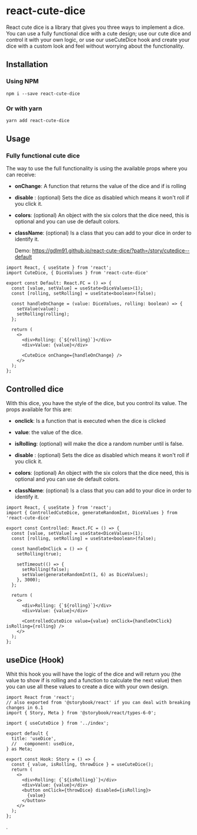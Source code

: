 # react-cute-dice

React cute dice is a library that gives you three ways to implement a dice. You can use a fully functional dice with a cute design; use our cute dice and control it with your own logic, or use our useCuteDice hook and create your dice with a custom look and feel without worrying about the functionality.

## Installation

### Using NPM

```shell
npm i --save react-cute-dice
```

### Or with yarn

```powershell
yarn add react-cute-dice
```

## Usage

### Fully functional cute dice

The way to use the full functionality is using the available props where you can receive:

- **onChange**: A function that returns the value of the dice and if is rolling

- **disable** : (optional) Sets the dice as disabled which means it won't roll if you click it.

- **colors**: (optional) An object with the six colors that the dice need, this is optional and you can use de default colors.

- **className**: (optional) Is a class that you can add to your dice in order to identify it.

  Demo: https://gdlm91.github.io/react-cute-dice/?path=/story/cutedice--default

```react
import React, { useState } from 'react';
import CuteDice, { DiceValues } from 'react-cute-dice'

export const Default: React.FC = () => {
  const [value, setValue] = useState<DiceValues>(1);
  const [rolling, setRolling] = useState<boolean>(false);

  const handleOnChange = (value: DiceValues, rolling: boolean) => {
    setValue(value);
    setRolling(rolling);
  };

  return (
    <>
      <div>Rolling: {`${rolling}`}</div>
      <div>Value: {value}</div>

      <CuteDice onChange={handleOnChange} />
    </>
  );
};
```

## Controlled dice

With this dice, you have the style of the dice, but you control its value. The props available for this are:

- **onclick**: Is a function that is executed when the dice is clicked

- **value**: the value of the dice.
- **isRolling**: (optional) will make the dice a random number until is false.
- **disable** : (optional) Sets the dice as disabled which means it won't roll if you click it.
- **colors**: (optional) An object with the six colors that the dice need, this is optional and you can use de default colors.
- **className**: (optional) Is a class that you can add to your dice in order to identify it.

```react
import React, { useState } from 'react';
import { ControlledCuteDice, generateRandomInt, DiceValues } from 'react-cute-dice'

export const Controlled: React.FC = () => {
  const [value, setValue] = useState<DiceValues>(1);
  const [rolling, setRolling] = useState<boolean>(false);

  const handleOnClick = () => {
    setRolling(true);

    setTimeout(() => {
      setRolling(false);
      setValue(generateRandomInt(1, 6) as DiceValues);
    }, 3000);
  };

  return (
    <>
      <div>Rolling: {`${rolling}`}</div>
      <div>Value: {value}</div>

      <ControlledCuteDice value={value} onClick={handleOnClick} isRolling={rolling} />
    </>
  );
};
```

## useDice (Hook)

Whit this hook you will have the logic of the dice and will return you (the value to show if is rolling and a function to calculate the next value) then you can use all these values to create a dice with your own design.

```react
import React from 'react';
// also exported from '@storybook/react' if you can deal with breaking changes in 6.1
import { Story, Meta } from '@storybook/react/types-6-0';

import { useCuteDice } from '../index';

export default {
  title: 'useDice',
  //   component: useDice,
} as Meta;

export const Hook: Story = () => {
  const { value, isRolling, throwDice } = useCuteDice();
  return (
    <>
      <div>Rolling: {`${isRolling}`}</div>
      <div>Value: {value}</div>
      <button onClick={throwDice} disabled={isRolling}>
        {value}
      </button>
    </>
  );
};
```

.
